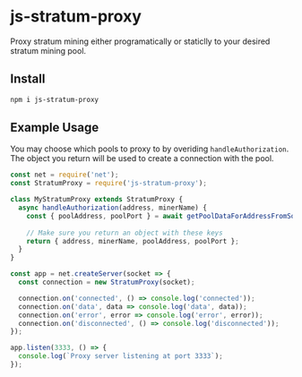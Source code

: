 # js-stratum-proxy
Proxy stratum mining either programatically or staticlly to your desired stratum mining pool.

## Install
```bash
npm i js-stratum-proxy
```

## Example Usage
You may choose which pools to proxy to by overiding `handleAuthorization`. The object you return will be used to create
a connection with the pool. 
```javascript
const net = require('net');
const StratumProxy = require('js-stratum-proxy');

class MyStratumProxy extends StratumProxy {
  async handleAuthorization(address, minerName) {
    const { poolAddress, poolPort } = await getPoolDataForAddressFromSomewhere(address);
    
    // Make sure you return an object with these keys
    return { address, minerName, poolAddress, poolPort };
  }
}

const app = net.createServer(socket => {
  const connection = new StratumProxy(socket);

  connection.on('connected', () => console.log('connected'));
  connection.on('data', data => console.log('data', data));
  connection.on('error', error => console.log('error', error));
  connection.on('disconnected', () => console.log('disconnected'));
});

app.listen(3333, () => {
  console.log(`Proxy server listening at port 3333`);
});

```
